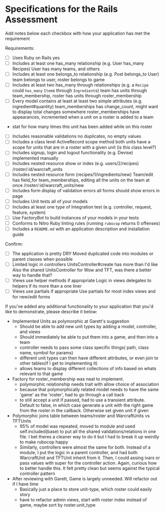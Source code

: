 # Specifications for the Rails Assessment

Add notes below each checkbox with how your application has met the requirement

Requirements:
- [ ] Uses Ruby on Rails
yes
- [ ] Includes at least one has_many relationship (e.g. User has_many Recipes)
User has many teams, and others
- [ ] Includes at least one belongs_to relationship (e.g. Post belongs_to User)
team belongs to user, roster belongs to game
- [ ] Includes at least two has_many through relationships (e.g. a `Recipe` could `has_many` `Item`s through `Ingredient`s)
team has units through team_membership, roster has units through roster_membership
- [ ] Every model contains at least at least two simple attributes (e.g. ingredient#quantity)
team_memberships has change_count, might want to display total changes somewhere
roster_memberships have appearances, incremented when a unit on a roster is added to a team
 - stat for how many times this unit has been added while on this roster
- [ ] Includes reasonable validations
no duplicates, no empty values
- [ ] Includes a class level ActiveRecord scope method
both units have a scope for units that are in a roster with a given unit (is this class level?)
- [ ] Includes signup, login and logout functionality (e.g. Devise)
implemented manually
- [ ] Includes nested resource show or index (e.g. users/2/recipes)
/roster/:id/warcraft_units
- [ ] Includes nested resource form (recipes/1/ingredients/new)
Team/edit has field_for team_memberships, editing all the units on the team at once
/roster/:id/warcraft_units/new
- [ ] Includes form display of validation errors
all forms should show errors in page
- [ ] Includes Unit tests all of your models
- [ ] Includes at least one type of Integration test (e.g. controller, request, feature, system)
- [ ] Use FactoryBot to build instances of your models in your tests
- [ ] Conforms to Nitro Ruby linting rules (running `rubocop` returns 0 offenses)
- [ ] Includes a `README.md` with an application description and installation guide

Confirm:
- [ ] The application is pretty DRY
  Moved duplicated code into modules or parent classes when possible
- [ ] Limited logic in controllers
UnitsController#create has more than I'd like
Also the shared UnitsController for Wow and TFT, was there a better way to handle that?
- [ ] Views use helper methods if appropriate
Logic in views delegates to helpers if its more than a one liner
- [ ] Views use partials if appropriate
Use partials for most index views and for new/edit forms

If you've added any additional functionality to your application that you'd like to demonstrate, please describe it below:
- Implemented Units as polymorphic at Garett's suggestion
  - Should be able to add new unit types by adding a model, controller, and views
  - Should immediately be able to put them into a game, and then into a team
  - controller needs to pass some class specific things( path, class name, symbol for params)
  - different unit types can then have different attributes, or even join to other tables(if I get to implementing it)
  - allows teams to display different collections of info based on whats relevant to that game
- Factory for roster_membership was neat to implement.
  - polymorphic relationship needs trait with allow choice of association
  - because that polymorphically related model needs to have the same 'game' as the 'roster', had to go through a call back
  - to still accept a unit if passed, had to use a transient attribute. Default to false, in which case generate a unit with the right game from the roster in the callback. Otherwise set given unit if given
- Polymorphic joins table between teams/roster and WarcraftUnits vs TFTUnits
  - 95% of model was repeated, moved to module and used self.included(base) to put all the shared validations/relations in one file. I bet theres a cleaner way to do it but I had to break it up weirdly to make rubocop happy
  - Similarly, controllers were almost the same for both. Instead of a module, I put the logic in a parent controller, and had both WarcraftUnit and TFTUnit inherit from it. Then, I could assing ivars or pass values with super for the controller action. Again, curious how to better handle this. It felt pretty clean but seems against the typical controller pattern
- After reviewing with Garett, Game is largely unneeded. Will refactor out if I have time
  - Basically just a place to store unit-type, which roster could easily story
  - have to refactor admin views, start with roster index instead of game, maybe sort by roster.unit_type
